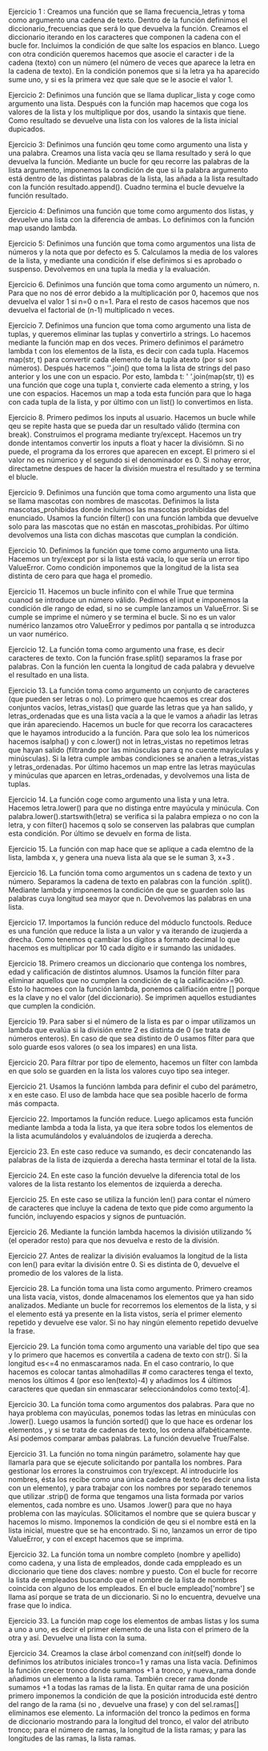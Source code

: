 Ejercicio 1 : Creamos una función que se llama frecuencia_letras y toma como argumento una cadena de texto. Dentro de la función definimos el diccionario_frecuencias que será lo que devuelva la función. Creamos el diccionario iterando en los caracteres que componen la cadena con el bucle for. Incluimos la condición de que salte los espacios en blanco. Luego con otra condición queremos hacemos que asocie el caracter i de la cadena (texto) con un número (el número de veces que aparece la letra en la cadena de texto). En la condición ponemos que si la letra ya ha aparecido sume uno, y si es la primera vez que sale que se le asocie el valor 1. 

Ejercicio 2: Definimos una función que se llama duplicar_lista y coge como argumento una lista. Después con la función map hacemos que coga los valores de la lista y los multiplique por dos, usando la sintaxis que tiene. Como resultado se devuelve una lista con los valores de la lista inicial dupicados.

Ejercicio 3: Definimos una función qeu tome como argumento una lista y una palabra. Creamos una lista vacía qeu se llama resultado y será lo que devuelva la función. Mediante un bucle for qeu recorre las palabras de la lista argumento, imponemos la condición de que si la palabra argumento está dentro de las distintas palabras de la lista, las añada a la lista resultado con la función resultado.append(). Cuadno termina el bucle devuelve la función resultado. 

Ejercicio 4: Definimos una función que tome como argumento dos listas, y devuelve una lista con la diferencia de ambas. Lo definimos con la función map usando lambda.

Ejercicio 5: Definimos una función que toma como argumentos una lista de números y la nota que por defecto es 5. Calculamos la media de los valores de la lista, y mediante una condición if else definimos si es aprobado o suspenso. Devolvemos en una tupla la media y la evaluación.

Ejercicio 6. Definimos una función que toma como argumento un número, n. Para que no nos dé error debido a la multiplicación por 0, hacemos que nos devuelva el valor 1 si n=0 o n=1. Para el resto de casos hacemos que nos devuelva el factorial de (n-1) multiplicado n veces.

Ejercicio 7. Definimos una funcion que toma como argumento una lista de tuplas, y queremos eliminar las tuplas y convertirlo a strings. Lo hacemos mediante la función map en dos veces. Primero definimos el parámetro lambda t con los elementos de la lista, es decir con cada tupla. Hacemos map(str, t) para convertir cada elemento de la tupla  atexto (por si son números). Después hacemos ''.join() que toma la lista de strings del paso anterior y los une con un espacio. Por esto, lambda t: ' '.join(map(str, t)) es una función que coge una tupla t, convierte cada elemento a string, y los une con espacios. Hacemos un map a toda esta función para que lo haga con cada tupla de la lista, y por último con un list() lo convertimos en lista. 

Ejercicio 8. Primero pedimos los inputs al usuario. Hacemos un bucle while qeu se repite hasta que se pueda dar un resultado válido (termina con break). Construimos el programa mediante try/except. Hacemos un try donde intentamos convertir los inputs a float y hacer la divisiómn. Si no puede, el programa da los errores que aparecen en except. El primero si el valor no es númerico  y el segundo si el denominador es 0. Si nohay error, directametne despues de hacer la división muestra el resultado y se termina el blucle. 

Ejercicio 9. Definimos una función que toma como argumento una lista que se llama mascotas con nombres de mascotas. Definimos la lista mascotas_prohibidas donde incluimos las mascotas prohibidas del enunciado. Usamos la función filter() con una función lambda que devuelve solo para las mascotas que no están en mascotas_prohibidas. Por último devolvemos una lista con dichas mascotas que cumplan la condición. 

Ejercicio 10. Definimos la función que tome como argumento una lista. Hacemos un try/except por si la lista está vacía, lo que sería un error tipo ValueError. Como condición imponemos que la longitud de la lista sea distinta de cero para que haga el promedio.

Ejercicio 11. Hacemos un bucle infinito con el while True que termina cuanod se introduce un número válido. Pedimos el input e imponemos  la condición dle rango de edad, si no se cumple lanzamos un ValueError. Si se cumple se imprime el número  y se termina el bucle. Si no es un valor numérico lanzamos otro ValueError y pedimos por pantalla q se introduzca un vaor numérico.

Ejercicio 12. La función toma como argumento una frase, es decir caracteres de texto. Con la función frase.split() separamos la frase por palabras. Con la función len cuenta la longitud de cada palabra y devuelve el resultado en una lista. 

Ejercicio 13. La función toma como argumento un conjunto de caracteres (que pueden ser letras o no). Lo primero que hcaemos es crear dos conjuntos vacíos, letras_vistas() que guarde las letras que ya han salido, y letras_ordenadas que es una lista vacía a la que le vamos a añadir las letras que irán apareciendo. Hacemos un bucle for que recorra los caracacteres que le hayamos introducido a la función. Para que solo lea los númericos hacemos isalpha() y con c.lower() not in letras_vistas no repetimos letras que hayan salido (filtrando por las minúsculas para q no cuente mayículas y minúsculas). Si la letra cumple ambas condiciones se anañen a letras_vistas y letras_ordenadas. Por último hacemos un map entre las letras mayúculas y minúculas que aparcen en letras_ordenadas, y devolvemos una lista de tuplas.

Ejercicio 14. La función coge como argumento una lista y una letra. Hacemos letra.lower() para que no distinga entre mayúcula y minúcula. Con palabra.lower().startswith(letra) se verifica si la palabra empieza o no con la letra, y con filter() hacemos q solo se conserven las palabras que cumplan esta condición. Por último se devuelv en forma de lista.

Ejercicio 15. La función con map hace que se aplique a cada elemtno de la lista, lambda x, y genera una nueva lista  ala que se le suman 3, x+3 . 

Ejercicio 16. La función toma como argumentos un s cadena de texto  y un número. Separamos la cadena de texto en palabras con la función .split(). Mediante lambda y  imponemos la condición de que se guarden solo las palabras cuya longitud sea mayor que n. Devolvemos las palabras en una lista.

Ejercicio 17. Importamos la función reduce del móduclo functools. Reduce es una función que reduce la lista a un valor y va iterando de izuqierda a drecha. Como tenemos q cambiar los dígitos a formato decimal lo que hacemos es multiplicar por 10 cada dígito e ir sumando las unidades. 

Ejercicio 18. Primero creamos un diccionario que contenga los nombres, edad y calificación de distintos alumnos. Usamos la función filter para eliminar aquellos que no cumplen la condición de q la calificación>=90. Esto lo hacmoes con la función lambda, ponemos califiación entre [] porque es la clave y no el valor (del diccionario). Se imprimen aquellos estudiantes que cumplen la condición. 

Ejercicio 19. Para saber si el número de la lista es par o impar utilizamos un lambda que evalúa si la división entre 2 es distinta de 0 (se trata de números enteros). En caso de que sea distinto de 0 usamos filter para que solo guarde esos valores (o sea los impares) en una lista. 

Ejercicio 20. Para filtrar por tipo de elemento, hacemos un filter con lambda en que solo se guarden en la lista los valores cuyo tipo sea integer. 

Ejercicio 21. Usamos la funciónn lambda para definir el cubo del parámetro, x en este caso. El uso de lambda hace que sea posible hacerlo de forma más compacta.

Ejercicio 22. Importamos la función reduce. Luego aplicamos esta función mediante lambda a toda la lista, ya que itera sobre todos los elementos de la lista acumulándolos y evaluándolos de izuqierda a derecha.

Ejercicio 23. En este caso reduce va sumando, es decir concatenando las palabras de la lista de izquierda a derecha hasta terminar el total de la lista. 

Ejercicio 24. En este caso la función devuelve la diferencia total de los valores de la lista restanto los elementos de izquierda a derecha.

Ejercicio 25. En este caso se utiliza la función len() para contar el número de caracteres que incluye la cadena de texto que pide como argumento la función, incluyendo espacios y signos de puntuación. 

Ejercicio 26. Mediante la función lambda hacemos la división utilizando % (el operador resto) para que nos devuelva e resto de la división. 

Ejercicio 27. Antes de realizar la división evaluamos la longitud de la lista con len() para evitar la división entre 0. Si es distinta de 0, devuelve el promedio de los valores de la lista. 

Ejercicio 28. La función toma una lista como argumento. Primero creamos una lista vacía, vistos, donde almacenamos los elementos que ya han sido analizados. Mediante un bucle for recorremos los elementos de la lista, y si el elemento está ya presente en la lista vistos, sería el primer elemento repetido y devuelve ese valor. Si no hay ningún elemento repetido devuelve la frase. 

Ejercicio 29. La función toma como argumento una variable del tipo que sea y lo primero que hacemos es convertila a cadena de texto con str(). Si la longitud es<=4 no enmascaramos nada. En el caso contrario, lo que hacemos es colocar tantas almohadillas # como caracteres tenga el texto, menos los últimos 4 (por eso len(texto)-4) y añadimos los 4 últimos caracteres que quedan sin enmascarar seleccionándolos como texto[:4].

Ejercicio 30. La función toma como argumentos dos palabras. Para que no haya problema con mayúculas, ponemos todas las letras en minúculas con .lower(). Luego usamos la función sorted() que lo que hace es ordenar los elementos , y si se trata de cadenas de texto, los ordena alfabéticamente. Así podemos comparar ambas palabras. La función devuelve True/False. 

Ejercicio 31. La función no toma ningún parámetro, solamente hay que llamarla para que se ejecute solicitando por pantalla los nombres. Para gestionar los errores la construimos con try/except. Al introducirle los nombres, ésta los recibe como una única cadena de texto (es decir una lista con un elemento), y para trabajar con los nombres por separado tenemos que utilizar .strip() de forma que tengamos una lista formada por varios elementos, cada nombre es uno. Usamos .lower() para que no haya problema con las mayículas. SOlicitamos el nombre que se quiera buscar y hacemos lo mismo. Imponemos la condición de qeu si el nombre está en la lista inicial, muestre que se ha encontrado. Si no, lanzamos un error de tipo ValueError, y con el except hacemos que se imprima. 

Ejercicio 32. La función toma un nombre completo (nombre y apellido) como cadena, y una lista de empleados, donde cada emppleado es un diccionario que tiene dos claves: nombre y puesto. Con el bucle for recorre la lista de empleados buscando que el nombre de la lista de nombres coincida con alguno de los empleados. En el bucle empleado['nombre'] se llama así porque se trata de un diccionario. Si no lo encuentra, devuelve una frase que lo indica.   

Ejercicio 33. La función map coge los elementos de ambas listas y los suma a uno a uno, es decir el primer elemento de una lista con el primero de la otra y así. Devuelve una lista con la suma.

Ejercicio 34. Creamos la clase árbol comenzand con _init_(self) donde lo definimos los atributos iniciales tronco=1 y ramas una lista vacía. Definimos la función crecer tronco donde sumamos +1 a tronco, y nueva_rama donde añadimos un elemento a la lista rama. También crecer rama donde sumamos +1 a todas las ramas de la lista. En quitar rama de una posición primero imponemos la condición de que la posición introducida esté dentro del rango de la rama (si no , devuelve una frase) y con del sel.ramas[] eliminamos ese elemento. La información del tronco la pedimos en forma de diccionario mostrando para la longitud del tronco, el valor del atributo tronco; para el número de ramas, la longitud de la lista ramas; y para las longitudes de las ramas, la lista ramas. 



